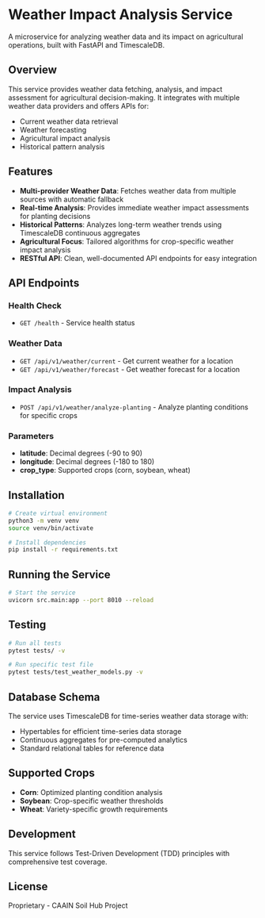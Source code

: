 # Weather Impact Analysis Service

A microservice for analyzing weather data and its impact on agricultural operations, built with FastAPI and TimescaleDB.

## Overview

This service provides weather data fetching, analysis, and impact assessment for agricultural decision-making. It integrates with multiple weather data providers and offers APIs for:

- Current weather data retrieval
- Weather forecasting
- Agricultural impact analysis
- Historical pattern analysis

## Features

- **Multi-provider Weather Data**: Fetches weather data from multiple sources with automatic fallback
- **Real-time Analysis**: Provides immediate weather impact assessments for planting decisions
- **Historical Patterns**: Analyzes long-term weather trends using TimescaleDB continuous aggregates
- **Agricultural Focus**: Tailored algorithms for crop-specific weather impact analysis
- **RESTful API**: Clean, well-documented API endpoints for easy integration

## API Endpoints

### Health Check
- `GET /health` - Service health status

### Weather Data
- `GET /api/v1/weather/current` - Get current weather for a location
- `GET /api/v1/weather/forecast` - Get weather forecast for a location

### Impact Analysis
- `POST /api/v1/weather/analyze-planting` - Analyze planting conditions for specific crops

### Parameters
- **latitude**: Decimal degrees (-90 to 90)
- **longitude**: Decimal degrees (-180 to 180)
- **crop_type**: Supported crops (corn, soybean, wheat)

## Installation

```bash
# Create virtual environment
python3 -m venv venv
source venv/bin/activate

# Install dependencies
pip install -r requirements.txt
```

## Running the Service

```bash
# Start the service
uvicorn src.main:app --port 8010 --reload
```

## Testing

```bash
# Run all tests
pytest tests/ -v

# Run specific test file
pytest tests/test_weather_models.py -v
```

## Database Schema

The service uses TimescaleDB for time-series weather data storage with:

- Hypertables for efficient time-series data storage
- Continuous aggregates for pre-computed analytics
- Standard relational tables for reference data

## Supported Crops

- **Corn**: Optimized planting condition analysis
- **Soybean**: Crop-specific weather thresholds
- **Wheat**: Variety-specific growth requirements

## Development

This service follows Test-Driven Development (TDD) principles with comprehensive test coverage.

## License

Proprietary - CAAIN Soil Hub Project